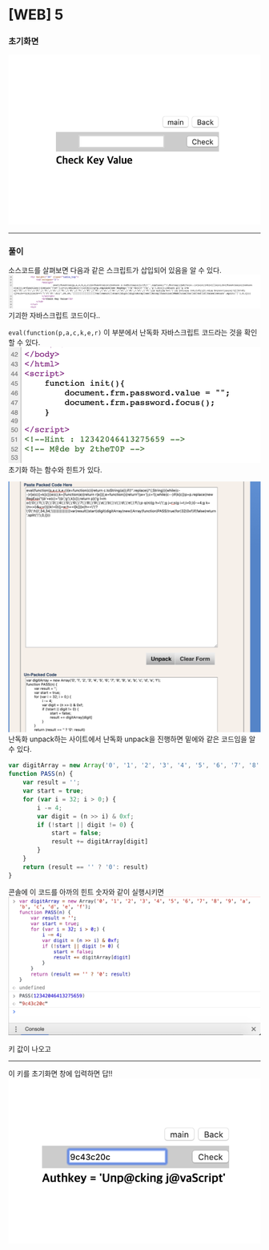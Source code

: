 # [WEB] 5

### 초기화면
![초기화면](./img/5_1.png)

---
### 풀이
소스코드를 살펴보면 다음과 같은 스크립트가 삽입되어 있음을 알 수 있다. 
![소스코드](./img/5_2.png)
기괴한 자바스크립트 코드이다..

`eval(function(p,a,c,k,e,r)` 이 부분에서 난독화 자바스크립트 코드라는 것을 확인할 수 있다.
![소스코드](./img/5_3.png)
초기화 하는 함수와 힌트가 있다.

![unpack](./img/5_4.png)
난독화 unpack하는 사이트에서 난독화 unpack을 진행하면 밑에와 같은 코드임을 알 수 있다.
```javascript
var digitArray = new Array('0', '1', '2', '3', '4', '5', '6', '7', '8', '9', 'a', 'b', 'c', 'd', 'e', 'f');
function PASS(n) {
	var result = '';
	var start = true;
	for (var i = 32; i > 0;) {
		i -= 4;
		var digit = (n >> i) & 0xf;
		if (!start || digit != 0) {
			start = false;
			result += digitArray[digit]
		}
	}
	return (result == '' ? '0': result)
}
```

콘솔에 이 코드를 아까의 힌트 숫자와 같이 실행시키면
![auth](./img/5_5.png)

키 값이 나오고

---
이 키를 초기화면 창에 입력하면 답!!
![auth](./img/5_authkey.png)